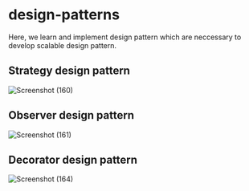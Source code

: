 # design-patterns
Here, we learn and implement design pattern which are neccessary to develop scalable design pattern.

## Strategy design pattern
![Screenshot (160)](https://github.com/kumaramarjeet7503/design-patterns/assets/64517073/f18bfefb-2991-4aa0-a79f-6634144b78ae)

## Observer design pattern
![Screenshot (161)](https://github.com/kumaramarjeet7503/design-patterns/assets/64517073/b7594cfe-3952-4bb2-9662-163e8895cdc5)

## Decorator design pattern
![Screenshot (164)](https://github.com/kumaramarjeet7503/design-patterns/assets/64517073/316182af-4343-47ec-97c0-7459fa6c4e23)
